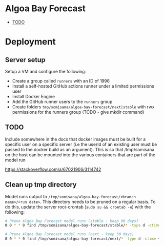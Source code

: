 # Algoa Bay Forecast

<!-- START doctoc generated TOC please keep comment here to allow auto update -->
<!-- DON'T EDIT THIS SECTION, INSTEAD RE-RUN doctoc TO UPDATE -->

- [TODO](#todo)

<!-- END doctoc generated TOC please keep comment here to allow auto update -->

# Deployment
## Server setup
Setup a VM and configure the following:

- Create a group called `runners` with an ID of 1998
- Install a self-hosted GitHub actions runner under a limited permissions user
- Install Docker Engine
- Add the GitHub runner users to the `runners` group
- Create folders `tmp/somisana/algoa-bay-forecast/next|stable` with rwx permissions for the runners group (TODO - give mkdir command)

## TODO

Include somewhere in the docs that docker images must be built for a specific user on a specific server (i.e the userId of an existing user must be passed to the docker build as an argument). This is so that /tmp/somisana on the host can be mounted into the various containers that are part of the model run

https://stackoverflow.com/a/67021906/3114742
## Clean up tmp directory
Model runs output to `/tmp/somisana/algoa-bay-forecast/<branch name>/<run date>`. This directory needs to be pruned on a regular basis. To do this, update the server root-crontab (`sudo su && crontab -e`) with the following:

```sh
# Prune Algoa Bay Forecast model runs (stable - keep 90 days)
0 0 * * 0 find /tmp/somisana/algoa-bay-forecast/stable/* -type d -ctime +90 -exec rm -rf {} \;

# Prune Algoa Bay Forecast model runs (next - keep 30 days)
0 0 * * 0 find /tmp/somisana/algoa-bay-forecast/next/* -type d -ctime +30 -exec rm -rf {} \;
```